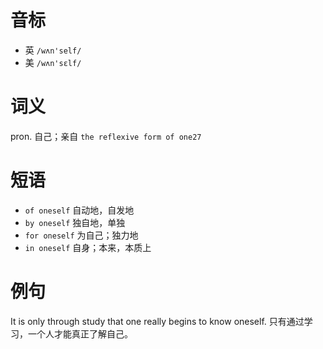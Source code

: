 # 音标

- 英 `/wʌn'self/`
- 美 `/wʌn'sɛlf/`

# 词义

pron. 自己；亲自
`the reflexive form of one27`

# 短语

- `of oneself` 自动地，自发地
- `by oneself` 独自地，单独
- `for oneself` 为自己；独力地
- `in oneself` 自身；本来，本质上

# 例句

It is only through study that one really begins to know oneself.
只有通过学习，一个人才能真正了解自己。


